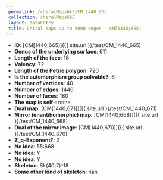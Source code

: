 ```yaml
--- 
 permalink: /chiralMaps6kE/CM_1440_665 
 collection: chiralMaps6kE
 layout: dataEntry
 title: Chiral maps up to 6000 edges - CM[1440;665]
---
```


- **ID**: [CM[1440;665]]({{ site.url }}/test/CM_1440_665)
- **Genus of the underlying surface**: 611
- **Length of the face**: 16
- **Valency**: 72
- **Length of the Petrie polygon**: 720
- **Is the automorphism group solvable?**: S
- **Number of vertices**: 40
- **Number of edges**: 1440
- **Number of faces**: 180
- **The map is self-**: none
- **Dual map**: [CM[1440;671]]({{ site.url }}/test/CM_1440_671)
- **Mirror (enantihomorphic) map**: [CM[1440;668]]({{ site.url }}/test/CM_1440_668)
- **Dual of the mirror image**: [CM[1440;670]]({{ site.url }}/test/CM_1440_670)
- **Z_q-Exponent?**: 2
- **No idea**:  55:668
- **No idea**: Y
- **No idea**: Y
- **Skeleton**: Sk(40;7)^18
- **Some other kind of skeleton**: nan
